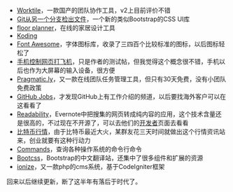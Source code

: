 ---
---

* [Worktile](https://worktile.com/)，一款国产的团队协作工具，v2上目前评价不错
* [Git从另一个分支检出文件](http://stackoverflow.com/questions/2364147/how-to-get-just-one-file-from-another-branch)，一个新的类似Bootstrap的CSS UI库
* [floor planner](http://floorplanner.com/)，在线的家居设计工具
* [Koding](https://koding.com/)
* [Font Awesome](http://fortawesome.github.io/Font-Awesome/)，字体图标库，收录了三四百个比较标准的图标，以后图标轻松了
* [手机控制网页打飞机](http://www.v2ex.com/t/89334)，只是作者的测试帖，但我觉得这个概念很不错，手机以后也作为大屏幕的输入设备，很方便
* [Pragmatic.ly](https://pragmatic.ly/)，又一款在线团队任务管理工具，但只有30天免费，没有小团队免费政策
* [GitHub Jobs](https://jobs.github.com/)，才发现GitHub上有工作介绍的频道，以后要找海外客户可以在这看看了
* [Readability](http://www.readability.com/)，Evernote中把搜集的网页转成纯内容的应用，这个技术含量还是很高的，不过现在不开源了，可以去他们的[开发者](http://www.readability.com/developers)页面去看看
* [比特币行情](http://btcinfo.in)，由于比特币最近大火，某群友花三天时间就做出这个行情资讯站来，创业就要有这种行动力
* [Commands](http://commands.com/)，查询各种操作系统的命令行命令
* [Bootcss](http://www.bootcss.com/)，Bootstrap的中文翻译站，还集中了很多组件和扩展的资源
* [ionize](http://ionizecms.com/)，又一款php的cms系统，基于CodeIgniter框架

回来以后继续更新，断了这半年有落后于时代了。
